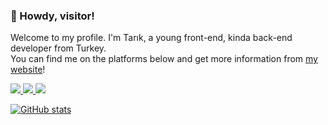 ### 👋 Howdy, visitor!
Welcome to my profile. I'm Tarık, a young front-end, kinda back-end developer from Turkey.  
You can find me on the platforms below and get more information from [my website](https://tarikcoskun.xyz/)!

<a href="https://discord.com/users/474537652943847444">
<img src="https://shields.io/badge/-Discord-8697f6?logo=discord&logoColor=fff">
</a><a href="https://twitter.com/itstarikcoskun">
<img src="https://shields.io/badge/-Twitter-009ded?logo=twitter&logoColor=fff">
</a><a href="https://steamcommunity.com/id/tarikcoskun/">
<img src="https://shields.io/badge/-Steam-161922?logo=steam&logoColor=fff">
</a>

[![GitHub stats](https://github-readme-stats.vercel.app/api?username=tarikcoskun&theme=dark&show_icons=true&hide_border=true)](https://github.com/anuraghazra/github-readme-stats)
